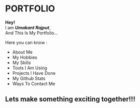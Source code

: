 # PORTFOLIO
  <b>Hey!</b>
  <br>
  I am <b><i>Umakant Rajput</i></b>,
  <br>
  And This Is My Portfolio...

  Here you can know :
   - About Me
   - My Hobbies
   - My Skills
   - Tools I Am Using
   - Projects I Have Done
   - My Github Stats
   -  Ways To Contact Me

## Lets make something exciting together!!!  

